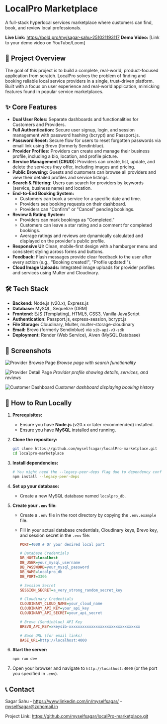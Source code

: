 # LocalPro Marketplace

A full-stack hyperlocal services marketplace where customers can find, book, and review local professionals.

**Live Link:** https://bold.pro/my/sagar-sahu-251021193117
**Demo Video:** [Link to your demo video on YouTube/Loom]

## 🌟 Project Overview

The goal of this project is to build a complete, real-world, product-focused application from scratch. LocalPro solves the problem of finding and booking reliable local service providers in a single, trust-driven platform. Built with a focus on user experience and real-world application, mimicking features found in popular service marketplaces.

## ✨ Core Features

- **Dual User Roles:** Separate dashboards and functionalities for Customers and Providers.
- **Full Authentication:** Secure user signup, login, and session management with password hashing (bcrypt) and Passport.js.
- **Password Reset:** Secure flow for users to reset forgotten passwords via email link using Brevo (formerly Sendinblue).
- **Provider Profiles:** Providers can create and manage their business profile, including a bio, location, and profile picture.
- **Service Management (CRUD):** Providers can create, list, update, and delete the services they offer, including images and pricing.
- **Public Browsing:** Guests and customers can browse all providers and view their detailed profiles and service listings.
- **Search & Filtering:** Users can search for providers by keywords (service, business name) and location.
- **End-to-End Booking System:**
  - Customers can book a service for a specific date and time.
  - Providers see booking requests on their dashboard.
  - Providers can "Confirm" or "Cancel" pending bookings.
- **Review & Rating System:**
  - Providers can mark bookings as "Completed."
  - Customers can leave a star rating and a comment for completed bookings.
  - Average ratings and reviews are dynamically calculated and displayed on the provider's public profile.
- **Responsive UI:** Clean, mobile-first design with a hamburger menu and consistent styling across forms and buttons.
- **Feedback:** Flash messages provide clear feedback to the user after every action (e.g., "Booking created!", "Profile updated!").
- **Cloud Image Uploads:** Integrated image uploads for provider profiles and services using Multer and Cloudinary.

## 🛠️ Tech Stack

- **Backend:** Node.js (v20.x), Express.js
- **Database:** MySQL, Sequelize (ORM)
- **Frontend:** EJS (Templating), HTML5, CSS3, Vanilla JavaScript
- **Authentication:** Passport.js, express-session, bcrypt.js
- **File Storage:** Cloudinary, Multer, multer-storage-cloudinary
- **Email:** Brevo (formerly Sendinblue) via `sib-api-v3-sdk`
- **Deployment:** Render (Web Service), Aiven (MySQL Database)

## 📸 Screenshots

![Provider Browse Page](path/to/screenshot-browse.png)
_Browse page with search functionality_

![Provider Detail Page](path/to/screenshot-detail.png)
_Provider profile showing details, services, and reviews_

![Customer Dashboard](path/to/screenshot-dashboard.png)
_Customer dashboard displaying booking history_

## 🚀 How to Run Locally

1.  **Prerequisites:**

    - Ensure you have **Node.js** (v20.x or later recommended) installed.
    - Ensure you have **MySQL** installed and running.

2.  **Clone the repository:**

    ```bash
    git clone https://github.com/myselfsagar/localPro-marketplace.git
    cd localpro-marketplace
    ```

3.  **Install dependencies:**

    ```bash
    # You might need the --legacy-peer-deps flag due to dependency conflicts
    npm install --legacy-peer-deps
    ```

4.  **Set up your database:**

    - Create a new MySQL database named `localpro_db`.

5.  **Create your `.env` file:**

    - Create a `.env` file in the root directory by copying the `.env.example` file.
    - Fill in your actual database credentials, Cloudinary keys, Brevo key, and session secret in the `.env` file:

      ```ini
      PORT=4000 # Or your desired local port

      # Database Credentials
      DB_HOST=localhost
      DB_USER=your_mysql_username
      DB_PASSWORD=your_mysql_password
      DB_NAME=localpro_db
      DB_PORT=3306

      # Session Secret
      SESSION_SECRET=a_very_strong_random_secret_key

      # Cloudinary Credentials
      CLOUDINARY_CLOUD_NAME=your_cloud_name
      CLOUDINARY_API_KEY=your_api_key
      CLOUDINARY_API_SECRET=your_api_secret

      # Brevo (Sendinblue) API Key
      BREVO_API_KEY=xkeysib-xxxxxxxxxxxxxxxxxxxxxxxxxxxxxxxx

      # Base URL (for email links)
      BASE_URL=http://localhost:4000
      ```

6.  **Start the server:**

    ```bash
    npm run dev
    ```

7.  Open your browser and navigate to `http://localhost:4000` (or the port you specified in `.env`).

## 📞 Contact

Sagar Sahu - https://www.linkedin.com/in/myselfsagar/ - myselfsagar@zohomail.in

Project Link: https://github.com/myselfsagar/localPro-marketplace.git
